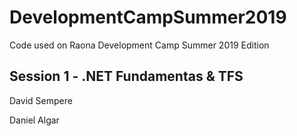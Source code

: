 # DevelopmentCampSummer2019
Code used on Raona Development Camp Summer 2019 Edition

## Session 1 - .NET Fundamentas & TFS

David Sempere

Daniel Algar

